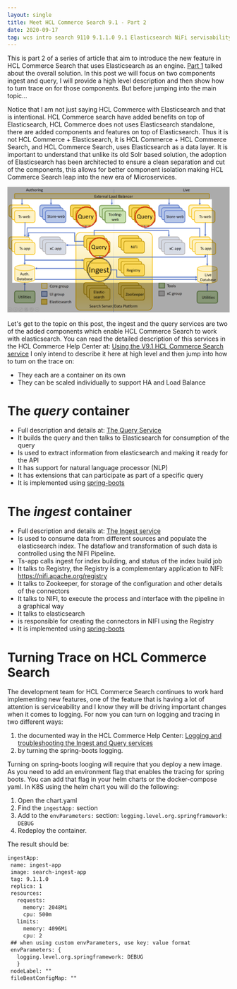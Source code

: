 ```yaml
---
layout: single
title: Meet HCL Commerce Search 9.1 - Part 2
date: 2020-09-17
tag: wcs intro search 9110 9.1.1.0 9.1 Elasticsearch NiFi servisability trace
---
```

This is part 2 of a series of article that aim to introduce the new feature in HCL Commerce Search that uses Elasticsearch as an engine. [Part 1](/Meet_Search_Commerce9111_part1/) talked about the overall solution. In this post we will focus on two components ingest and query, I will provide a high level description and then show how to turn trace on for those components. But before jumping into the main topic...

Notice that I am not just saying HCL Commerce with Elasticsearch and that is intentional. HCL Commerce search have added benefits on top of Elasticsearch, HCL Commerce does not uses Elasticsearch standalone, there are added components and features on top of Elasticsearch. Thus it is not HCL Commerce + Elasticsearch, it is HCL Commerce + HCL Commerce Search, and HCL Commerce Search, uses Elasticsearch as a data layer. It is important to understand that unlike its old Solr based solution, the adoption of Elasticsearch has been architected to ensure a clean separation and cut of the components, this allows for better component isolation making HCL Commerce Search leap into the new era of Microservices.

![Ingest and Query highlighted in the overall architecture](/assets/2020/hcl_commerce/search_part2.png)

Let's get to the topic on this post, the ingest and the query services are two of the added components which enable HCL Commerce Search to work with elasticsearch. You can read the detailed description of this services in the HCL Commerce Help Center at: [Using the V9.1 HCL Commerce Search service](https://help.hcltechsw.com/commerce/9.1.0/search/concepts/csdsearchingest.html) I only intend to describe it here at high level and then jump into how to turn on the trace on:

* They each are a container on its own
* They can be scaled individually to support HA and Load Balance

# The ***query*** container
* Full description and details at: [The Query Service](https://help.hcltechsw.com/commerce/9.1.0/search/concepts/csdelasticsearchquery.html)
* It builds the query and then talks to Elasticsearch for consumption of the query
* Is used to extract information from elasticsearch and making it ready for the API
* It has support for natural language processor (NLP)
* It has extensions that can participate as part of a specific query
* It is implemented using [spring-boots](https://spring.io/guides/gs/spring-boot/)

# The ***ingest*** container
* Full description and details at: [The Ingest service](https://help.hcltechsw.com/commerce/9.1.0/search/concepts/csdsearchconnectors.html)
* Is used to consume data from different sources and populate the elasticsearch index. The dataflow and transformation of such data is controlled using the NIFI Pipeline.
* Ts-app calls ingest for index building, and status of the index build job
* It talks to Registry, the Registry is a complementary application to NIFI: https://nifi.apache.org/registry
* It talks to Zookeeper, for storage of the configuration and other details of the connectors
* It talks to NIFI, to execute the process and interface with the pipeline in a graphical way
* It talks to elasticsearch
* is responsible for creating the connectors in NIFI using the Registry
* It is implemented using [spring-boots](https://spring.io/guides/gs/spring-boot/)


# Turning Trace on HCL Commerce Search
The development team for HCL Commerce Search continues to work hard implementing new features, one of the feature that is having a lot of attention is serviceability and I know they will be driving important changes when it comes to logging. For now you can turn on logging and tracing in two different ways:
1. the documented way in the HCL Commerce Help Center: [Logging and troubleshooting the Ingest and Query services](https://help.hcltechsw.com/commerce/9.1.0/search/refs/rsdingest_troubleshooting.html?hl=log)
2. by turning the spring-boots logging.

Turning on spring-boots looging will require that you deploy a new image. As you need to add an environment flag that enables the tracing for spring boots. You can add that flag in your helm charts or the docker-compose yaml. In K8S using the helm chart you will do the following:
 1. Open the chart.yaml
 2. Find the `ingestApp:` section
 3. Add to the `envParameters:` section: `logging.level.org.springframework: DEBUG`
 4. Redeploy the container.

 The result should be:

 ```
 ingestApp:
  name: ingest-app
  image: search-ingest-app
  tag: 9.1.1.0
  replica: 1
  resources:
    requests:
      memory: 2048Mi
      cpu: 500m
    limits:
      memory: 4096Mi
      cpu: 2
  ## when using custom envParameters, use key: value format
  envParameters: {
    logging.level.org.springframework: DEBUG
    }
  nodeLabel: ""
  fileBeatConfigMap: ""
 ```
